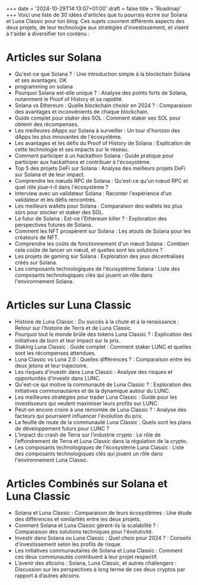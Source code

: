 +++
date = '2024-10-29T14:13:07+01:00'
draft = false
title = 'Roadmap'
+++ 
Voici une liste de 30 idées d'articles que tu pourrais écrire sur Solana et Luna Classic pour ton blog. Ces sujets couvrent différents aspects des deux projets, de leur technologie aux stratégies d'investissement, et visent à t'aider à diversifier ton contenu :

# Articles sur Solana
* Qu'est-ce que Solana ? : Une introduction simple à la blockchain Solana et ses avantages. OK
* programming on solana
* Pourquoi Solana est-elle unique ? : Analyse des points forts de Solana, notamment le Proof of History et sa rapidité.
* Solana vs Ethereum : Quelle blockchain choisir en 2024 ? : Comparaison des avantages et inconvénients de chaque blockchain.
* Guide complet pour staker des SOL : Comment staker ses SOL pour obtenir des récompenses.
* Les meilleures dApps sur Solana à surveiller : Un tour d'horizon des dApps les plus innovantes de l'écosystème.
* Les avantages et les défis du Proof of History de Solana : Explication de cette technologie et ses impacts sur le réseau.
* Comment participer à un hackathon Solana : Guide pratique pour participer aux hackathons et contribuer à l'écosystème.
* Top 5 des projets DeFi sur Solana : Analyse des meilleurs projets DeFi sur Solana et de leur impact.
* Comprendre les nœuds RPC de Solana : Qu'est-ce qu'un nœud RPC et quel rôle joue-t-il dans l'écosystème ?
* Interview avec un validateur Solana : Raconter l'expérience d'un validateur et les défis rencontrés.
* Les meilleurs wallets pour Solana : Comparaison des wallets les plus sûrs pour stocker et staker des SOL.
* Le futur de Solana : Est-ce l'Ethereum killer ? : Exploration des perspectives futures de Solana.
* Comment les NFT prospèrent sur Solana : Les atouts de Solana pour les créateurs de NFT.
* Comprendre les coûts de fonctionnement d'un nœud Solana : Combien cela coûte de lancer un nœud, et quelles sont les solutions ?
* Les projets de gaming sur Solana : Exploration des jeux décentralisés créés sur Solana.
* Les composants technologiques de l'écosystème Solana : Liste des composants technologiques clés qui jouent un rôle dans l'environnement Solana.

# Articles sur Luna Classic
* Histoire de Luna Classic : Du succès à la chute et à la renaissance : Retour sur l'histoire de Terra et de Luna Classic.
* Pourquoi tout le monde brûle des tokens Luna Classic ? : Explication des initiatives de burn et leur impact sur le prix.
* Staking Luna Classic : Guide complet : Comment staker LUNC et quelles sont les récompenses attendues.
* Luna Classic vs Luna 2.0 : Quelles différences ? : Comparaison entre les deux jetons et leur trajectoire.
* Les risques d'investir dans Luna Classic : Analyse des risques et opportunités d'investir dans LUNC.
* Qu'est-ce qui motive la communauté de Luna Classic ? : Exploration des initiatives communautaires et de la dynamique autour du LUNC.
* Les meilleures stratégies pour trader Luna Classic : Guide pour les investisseurs qui veulent maximiser leurs profits sur LUNC.
* Peut-on encore croire à une remontée de Luna Classic ? : Analyse des facteurs qui pourraient influencer l'évolution du prix.
* La feuille de route de la communauté Luna Classic : Quels sont les plans de développement futurs pour LUNC ?
* L’impact du crash de Terra sur l’industrie crypto : Le rôle de l’effondrement de Terra et Luna Classic dans la régulation de la crypto.
* Les composants technologiques de l'écosystème Luna Classic : Liste des composants technologiques clés qui jouent un rôle dans l'environnement Luna Classic.

# Articles Combinés sur Solana et Luna Classic
* Solana et Luna Classic : Comparaison de leurs écosystèmes : Une étude des différences et similarités entre les deux projets.
* Comment Solana et Luna Classic gèrent-ils la scalabilité ? : Comparaison des solutions techniques pour l'évolutivité.
* Investir dans Solana ou Luna Classic : Quel choix pour 2024 ? : Conseils d’investissement selon les profils de risque.
* Les initiatives communautaires de Solana et Luna Classic : Comment ces deux communautés contribuent à leur projet respectif.
* L’avenir des altcoins : Solana, Luna Classic, et autres challengers : Discussion sur les perspectives à long terme de ces deux cryptos par rapport à d’autres altcoins.
